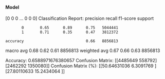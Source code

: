#### Model
[0 0 0 ... 0 0 0]
Classification Report:
              precision    recall  f1-score   support

           0       0.65      0.89      0.75   5044441
           1       0.71      0.35      0.47   3812372

    accuracy                           0.66   8856813
   macro avg       0.68      0.62      0.61   8856813
weighted avg       0.67      0.66      0.63   8856813

Accuracy: 0.6588971676380657
Confusion Matrix:
[[4485649  558792]
 [2462292 1350080]]
Confusion Matrix (%):
[[50.64631036  6.3091769 ]
 [27.80110633 15.2434064 ]]
